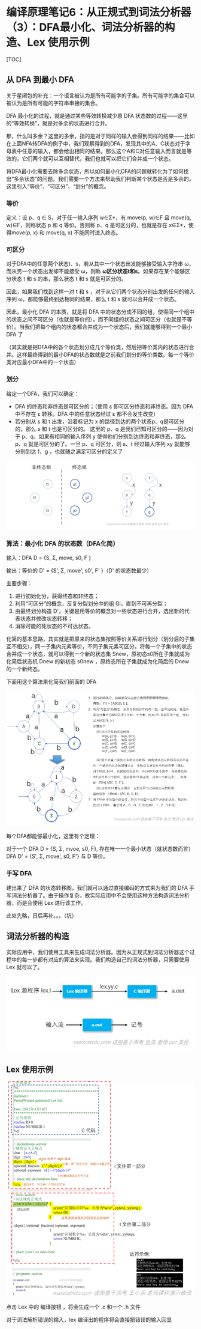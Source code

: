 # 编译原理笔记6：从正规式到词法分析器（3）：DFA最小化、词法分析器的构造、Lex 使用示例

[TOC]



## 从 DFA 到最小 DFA

关于星闭包的补充：一个语言被认为是所有可能字的子集。所有可能字的集合可以被认为是所有可能的字符串串接的集合。

DFA 最小化的过程，就是通过某些等效转换减少原 DFA 状态数的过程——这里的“等效转换”，就是对多余的状态进行合并。

那，什么叫多余？这里的多余，指的是对于同样的输入会得到同样的结果——比如在上面NFA转DFA的例子中，我们观察得到的DFA，发现其中的A、C状态对于字母表中任意的输入，都会给出相同的结果。那么这个A和C对任意输入而言就是等效的，它们两个就可以互相替代，我们也就可以把它们合并成一个状态。

将DFA最小化需要去除多余状态，所以如何最小化DFA的问题就转化为了如何找出“多余状态”的问题。我们需要一个方法来帮助我们判断某个状态是否是多余的。这里引入“等价”、“可区分”、“划分”的概念。

### 等价

定义：设 p、q ∈ S，对于任一输入序列 w∈Σ\*，有 move(p, w)∈F 且 move(q, w)∈F，则称状态 p 和 q 等价。否则称 p、q 是可区分的，也就是存在 x∈Σ\*，使得move(p, x) 和 move(q, x) 不能同时进入终态。

### 可区分

对于DFA中的任意两个状态t、s，若从其中一个状态出发能够接受输入字符串 ω，而从另一个状态出发却不能接受 ω，则称 **ω区分状态t和s**。如果存在某个能够区分状态 t 和 s 的串，那么状态 t 和 s 就是可区分的。

因此，如果我们找到这样一对 t 和 s ，对于从它们两个状态分别出发的任何的输入序列 ω，都能够最终到达相同的结果，那么 t 和 s 就可以合并成一个状态。

因此，最小化 DFA 的本质，就是将 DFA 中的状态分成不同的组，使得同一个组中的状态之间不可区分（也就是等价的），而不同组的状态之间可区分（也就是不等价）。当我们把每个组内的状态都合并成为一个状态后，我们就能够得到一个最小 DFA 了

（其实就是把DFA中的各个状态划分成几个等价类，然后把等价类内的状态进行合并。这样最终得到的最小DFA的状态数就是之前我们划分的等价类数。每一个等价类对应最小DFA中的一个状态）

### 划分

给定一个DFA，我们可以确定：

- DFA 的终态和非终态是可区分的；（使用 ε 即可区分终态和非终态。因为 DFA 中不存在 ε 转移。DFA 中的任意状态经过 ε 都不会发生改变）
- 若分别从 s 和 t 出发，沿着标记为 x 的路径到达的两个状态p、q是可区分的，那么 s 和 t 也是可区分的。
  这里的 p、q 是我们已知可区分的——因为对于 p、q，如果有相同的输入序列 y 使得他们分别到达终态和非终态，那么 p、q 就是可区分的了。一旦 p、q 可区分，则 s、t 经过输入序列 xy 就能够分别到达 f、g ，也就随之满足可区分的定义了

![](./img/3_11.png)

### 算法：最小化 DFA 的状态数（DFA化简）

输入：DFA D = {S, Σ, move, s0, F }

输出：等价的 D' = {S', Σ, move', s0', F' }（D' 的状态数最少）

主要步骤：

1. 进行初始化分，获得终态和非终态；
2. 利用“可区分”的概念，反复分裂划分中的组 Gi，直到不可再分裂；
3. 由最终划分构造 D'，关键是用等价的概念对一些状态进行合并，选出新的代表状态并修改状态转移；
4. 消除可能的死状态的不可达状态。

化简的基本思路，其实就是把原来的状态集按照等价关系进行划分（划分后的子集互不相交），同一子集内元素等价，不同子集元素可区分。将每一个子集中的状态合并成一个状态，就可以得到一个新的状态集 Snew，原初态s0所在子集就成为化简后状态机 Dnew 的新初态 s0new ，原终态所在子集就成为化简后的 Dnew 的一个新终态。

下面用这个算法来化简我们前面的 DFA

![](./img/6_1.png)



每个DFA都能够最小化，这里有个定理：

对于一个 DFA D = {S, Σ, mvoe, s0, F}, 存在唯一一个最小状态（就状态数而言）DFA D' = {S', Σ, move', s0, F'} 与 D 等价。

### 手写 DFA

建出来了 DFA 的状态转移图，我们就可以通过直接编码的方式来为我们的 DFA 手写词法分析器了。由于操作复杂，故实际应用中不会使用这种方法构造词法分析器，而是会使用 Lex 进行该工作。

此处先略，日后再补。。。（坑）



## 词法分析器的构造

实际应用中，我们使用工具来生成词法分析器。因为从正规式到词法分析器这个过程中的每一步都有对应的算法来实现。我们构造自己的词法分析器，只需要使用 Lex 就可以了。

![](./img/6_2.png)

## Lex 使用示例

![](./img/6_3.png)

点击 Lex 中的 编译按钮 ，将会生成一个 .c 和一个 .h 文件

对于词法解析错误的输入，lex 编译出的程序将会直接把错误的输入回显